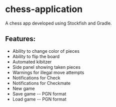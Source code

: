 # chess-application
A chess app developed using Stockfish and Gradle.

## Features:
* Ability to change color of pieces
* Ability to flip the board
* Automated kibitzer
* Side panel showing taken pieces
* Warnings for illegal move attempts
* Notifications for Check
* Notifications for Checkmate
* New game
* Save game -- PGN format
* Load game -- PGN format
